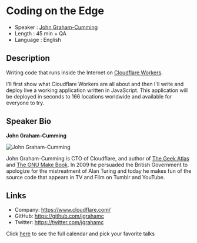 Coding on the Edge
=========================

* Speaker   : [John Graham-Cumming](https://github.com/jgrahamc)
* Length    : 45 min + QA
* Language  : English

Description
-----------

Writing code that runs inside the Internet on [Cloudflare Workers](https://www.cloudflare.com/products/cloudflare-workers/).

I'll first show what Cloudflare Workers are all about and then I'll write and deploy live a working application written in JavaScript. This application will be deployed in seconds to 166 locations worldwide and available for everyone to try.

Speaker Bio
-----------

**John Graham-Cumming**

![John Graham-Cumming](https://avatars2.githubusercontent.com/u/53644?v=4)

John Graham-Cumming is CTO of Cloudflare, and author of [The Geek Atlas](http://shop.oreilly.com/product/9780596523213.do) and [The GNU Make Book](https://nostarch.com/gnumake). In 2009 he persuaded the British Government to apologize for the mistreatment of Alan Turing and today he makes fun of the source code that appears in TV and Film on Tumblr and YouTube.

Links
-----

* Company: https://www.cloudflare.com/
* GitHub: https://github.com/jgrahamc
* Twitter: https://twitter.com/jgrahamc

Click [here][1] to see the full calendar and pick your favorite talks

[1]: https://pixels.camp/schedule/
